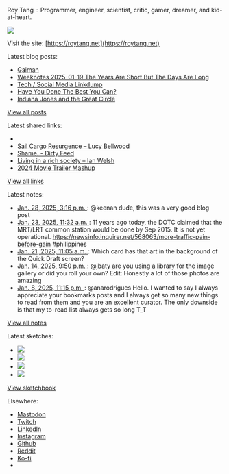 Roy Tang :: Programmer, engineer, scientist, critic, gamer, dreamer, and kid-at-heart.

![](https://roytang.net/static/img/profile.jpg)

Visit the site: [https://roytang.net](https://roytang.net)

Latest blog posts:

- [Gaiman](https://roytang.net/2025/01/gaiman/)
- [Weeknotes 2025-01-19 The Years Are Short But The Days Are Long](https://roytang.net/2025/01/weeknotes-01-26/)
- [Tech / Social Media Linkdump](https://roytang.net/2025/01/tech-linkdump/)
- [Have You Done The Best You Can?](https://roytang.net/2025/01/the-best-you-can/)
- [Indiana Jones and the Great Circle](https://roytang.net/2025/01/indiana-jones-great-circle/)

[View all posts](https://roytang.net/blog)

Latest shared links:

- [](https://roytang.net/2025/01/1i8h732/)
- [Sail Cargo Resurgence – Lucy Bellwood](https://roytang.net/2024/12/8da9d779ad6716b7628de4f2f793b4ec/)
- [Shame. - Dirty Feed](https://roytang.net/2024/12/6ed3376111caa8ae2b1e676fadb69528/)
- [Living in a rich society – Ian Welsh](https://roytang.net/2024/12/0663b4cef0d10d35162dc8203e8bd186/)
- [2024 Movie Trailer Mashup](https://roytang.net/2024/12/7901c31b510a4432ed73605e849ea149/)

[View all links](https://roytang.net/links)

Latest notes:

- [Jan. 28, 2025, 3:16 p.m. ](https://roytang.net/2025/01/113904754192014412/): @keenan dude, this was a very good blog post
- [Jan. 23, 2025, 11:32 a.m. ](https://roytang.net/2025/01/113875561274213811/): 11 years ago today, the DOTC claimed that the MRT/LRT common station would be done by Sep 2015. It is not yet operational. https://newsinfo.inquirer.net/568063/more-traffic-pain-before-gain #philippines
- [Jan. 21, 2025, 11:05 a.m. ](https://roytang.net/2025/01/m8aaa9o/): Which card has that art in the background of the Quick Draft screen?
- [Jan. 14, 2025, 9:50 p.m. ](https://roytang.net/2025/01/113827028278549012/): @jbaty are you using a library for the image gallery or did you roll your own? Edit: Honestly a lot of those photos are amazing
- [Jan. 8, 2025, 11:15 p.m. ](https://roytang.net/2025/01/113793387779106497/): @anarodrigues Hello. I wanted to say I always appreciate your bookmarks posts and I always get so many new things to read from them and you are an excellent curator. The only downside is that my to-read list always gets so long T_T

[View all notes](https://roytang.net/notes)

Latest sketches:


- ![](https://roytang.net/media/cache/32/e6/32e6bccc49e8369f7e33d4b393e24821.jpg)
- ![](https://roytang.net/media/cache/6d/bb/6dbb65d9198fe1692eed00385ef079c4.jpg)
- ![](https://roytang.net/media/cache/55/78/5578c142afd534e31f9723865e041b14.jpg)
- ![](https://roytang.net/media/cache/8d/43/8d430eed2c30a27b5a12b8bdf278fd18.jpg)

[View sketchbook](https://roytang.net/albums/sketchbook)


Elsewhere:

- [Mastodon](https://indieweb.social/@roytang)
- [Twitch](https://twitch.tv/twitchyroy)
- [LinkedIn](https://www.linkedin.com/in/roytang)
- [Instagram](https://instagram.com/roytang0400)
- [Github](https://github.com/roytang)
- [Reddit](https://reddit.com/u/hungryroy)
- [Ko-fi](https://ko-fi.com/roytang)
- [](mailto:hello@roytang.net)